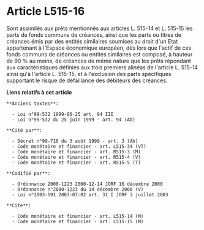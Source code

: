 # Article L515-16

Sont assimilés aux prêts mentionnés aux articles L. 515-14 et L. 515-15 les parts de fonds communs de créances, ainsi que les
parts ou titres de créances émis par des entités similaires soumises au droit d'un Etat appartenant à l'Espace économique
européen, dès lors que l'actif de ces fonds communs de créances ou entités similaires est composé, à hauteur de 90 % au
moins, de créances de même nature que les prêts répondant aux caractéristiques définies aux trois premiers alinéas de
l'article L. 515-14 ainsi qu'à l'article L. 515-15, et à l'exclusion des parts spécifiques supportant le risque de
défaillance des débiteurs des créances.

**Liens relatifs à cet article**

	**Anciens textes**:

	  - Loi n°99-532 1999-06-25 art. 94 III
	  - Loi n°99-532 du 25 juin 1999 - art. 94 (Ab)

	**Cité par**:

	  - Décret n°99-710 du 3 août 1999 - art. 3 (Ab)
	  - Code monétaire et financier - art. L515-34 (VT)
	  - Code monétaire et financier - art. R515-3 (M)
	  - Code monétaire et financier - art. R515-4 (V)
	  - Code monétaire et financier - art. R515-5 (T)

	**Codifié par**:

	  - Ordonnance 2000-1223 2000-12-14 JORF 16 décembre 2000
	  - Ordonnance n°2000-1223 du 14 décembre 2000 (V)
	  - Loi n°2003-591 2003-07-02 art. 31 I JORF 3 juillet 2003

	**Cite**:

	  - Code monétaire et financier - art. L515-14 (M)
	  - Code monétaire et financier - art. L515-15 (M)
